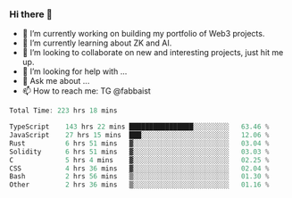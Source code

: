 ### Hi there 👋

- 🔭 I’m currently working on building my portfolio of Web3 projects. 
- 🌱 I’m currently learning about ZK and AI.
- 👯 I’m looking to collaborate on new and interesting projects, just hit me up. 
- 🤔 I’m looking for help with ... 
- 💬 Ask me about ...
- 📫 How to reach me: TG @fabbaist

<!--
**fabbaisteth/fabbaisteth** is a ✨ _special_ ✨ repository because its `README.md` (this file) appears on your GitHub profile.

Here are some ideas to get you started:

- 🔭 I’m currently working on ...
- 🌱 I’m currently learning ...
- 👯 I’m looking to collaborate on ...
- 🤔 I’m looking for help with ...
- 💬 Ask me about ...
- 📫 How to reach me: ...
- 😄 Pronouns: ...
- ⚡ Fun fact: ...
-->

<!--START_SECTION:waka-->

```rust
Total Time: 223 hrs 18 mins

TypeScript    143 hrs 22 mins ████████████████░░░░░░░░░   63.46 %
JavaScript    27 hrs 15 mins  ███░░░░░░░░░░░░░░░░░░░░░░   12.06 %
Rust          6 hrs 51 mins   ▓░░░░░░░░░░░░░░░░░░░░░░░░   03.04 %
Solidity      6 hrs 51 mins   ▓░░░░░░░░░░░░░░░░░░░░░░░░   03.03 %
C             5 hrs 4 mins    ▓░░░░░░░░░░░░░░░░░░░░░░░░   02.25 %
CSS           4 hrs 36 mins   ▓░░░░░░░░░░░░░░░░░░░░░░░░   02.04 %
Bash          2 hrs 56 mins   ▒░░░░░░░░░░░░░░░░░░░░░░░░   01.30 %
Other         2 hrs 36 mins   ▒░░░░░░░░░░░░░░░░░░░░░░░░   01.16 %
```

<!--END_SECTION:waka-->

